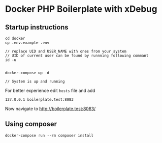 # Docker PHP Boilerplate with xDebug

## Startup instructions

```shell
cd docker
cp .env.example .env

// replace UID and USER_NAME with ones from your system
// UID of current user can be found by runnning following commant
id -u 


docker-compose up -d

// System is up and running
```

For better experience edit `hosts` file and add
```shell
127.0.0.1 boilerplate.test:8083
```

Now navigate to http://boilerplate.test:8083/


## Using composer 

```shell
docker-compose run --rm composer install
```




